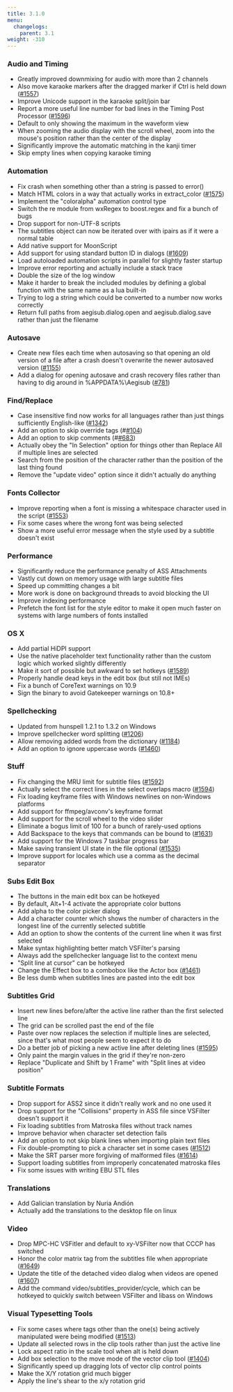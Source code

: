 ```yaml
---
title: 3.1.0
menu:
  changelogs:
    parent: 3.1
weight: -310
---
```


### Audio and Timing

- Greatly improved downmixing for audio with more than 2 channels
- Also move karaoke markers after the dragged marker if Ctrl is held down ([#1557](http://devel.aegisub.org/ticket/1557))
- Improve Unicode support in the karaoke split/join bar
- Report a more useful line number for bad lines in the Timing Post Processor ([#1596](http://devel.aegisub.org/ticket/1596))
- Default to only showing the maximum in the waveform view
- When zooming the audio display with the scroll wheel, zoom into the mouse's position rather than the center of the display
- Significantly improve the automatic matching in the kanji timer
- Skip empty lines when copying karaoke timing

### Automation

- Fix crash when something other than a string is passed to error()
- Match HTML colors in a way that actually works in extract_color ([#1575](http://devel.aegisub.org/ticket/1575))
- Implement the "coloralpha" automation control type
- Switch the re module from wxRegex to boost.regex and fix a bunch of bugs
- Drop support for non-UTF-8 scripts
- The subtitles object can now be iterated over with ipairs as if it were a normal table
- Add native support for MoonScript
- Add support for using standard button ID in dialogs ([#1609](http://devel.aegisub.org/ticket/1609))
- Load autoloaded automation scripts in parallel for slightly faster startup
- Improve error reporting and actually include a stack trace
- Double the size of the log window
- Make it harder to break the included modules by defining a global function with the same name as a lua built-in
- Trying to log a string which could be converted to a number now works correctly
- Return full paths from aegisub.dialog.open and aegisub.dialog.save rather than just the filename

### Autosave

- Create new files each time when autosaving so that opening an old version of a file after a crash doesn't overwrite the newer autosaved version ([#1155](http://devel.aegisub.org/ticket/1155))
- Add a dialog for opening autosave and crash recovery files rather than having to dig around in %APPDATA%\\Aegisub ([#781](http://devel.aegisub.org/ticket/781))

### Find/Replace

- Case insensitive find now works for all languages rather than just things sufficiently English-like ([#1342](http://devel.aegisub.org/ticket/1342))
- Add an option to skip override tags (#[#104](http://devel.aegisub.org/ticket/104))
- Add an option to skip comments (#[#683](http://devel.aegisub.org/ticket/683))
- Actually obey the "In Selection" option for things other than Replace All if multiple lines are selected
- Search from the position of the character rather than the position of the last thing found
- Remove the "update video" option since it didn't actually do anything

### Fonts Collector

- Improve reporting when a font is missing a whitespace character used in the script ([#1553](http://devel.aegisub.org/ticket/1553))
- Fix some cases where the wrong font was being selected
- Show a more useful error message when the style used by a subtitle doesn't exist

### Performance

- Significantly reduce the performance penalty of ASS Attachments
- Vastly cut down on memory usage with large subtitle files
- Speed up committing changes a bit
- More work is done on background threads to avoid blocking the UI
- Improve indexing performance
- Prefetch the font list for the style editor to make it open much faster on systems with large numbers of fonts installed

### OS X

- Add partial HiDPI support
- Use the native placeholder text functionality rather than the custom logic which worked slightly differently
- Make it sort of possible but awkward to set hotkeys ([#1589](http://devel.aegisub.org/ticket/1589))
- Properly handle dead keys in the edit box (but still not IMEs)
- Fix a bunch of CoreText warnings on 10.9
- Sign the binary to avoid Gatekeeper warnings on 10.8+

### Spellchecking

- Updated from hunspell 1.2.1 to 1.3.2 on Windows
- Improve spellchecker word splitting ([#1206](http://devel.aegisub.org/ticket/1206))
- Allow removing added words from the dictionary ([#1184](http://devel.aegisub.org/ticket/1184))
- Add an option to ignore uppercase words ([#1460](http://devel.aegisub.org/ticket/1460))

### Stuff

- Fix changing the MRU limit for subtitle files ([#1592](http://devel.aegisub.org/ticket/1592))
- Actually select the correct lines in the select overlaps macro ([#1594](http://devel.aegisub.org/ticket/1594))
- Fix loading keyframe files with Windows newlines on non-Windows platforms
- Add support for ffmpeg/avconv's keyframe format
- Add support for the scroll wheel to the video slider
- Eliminate a bogus limit of 100 for a bunch of rarely-used options
- Add Backspace to the keys that commands can be bound to ([#1631](http://devel.aegisub.org/ticket/1631))
- Add support for the Windows 7 taskbar progress bar
- Make saving transient UI state in the file optional ([#1535](http://devel.aegisub.org/ticket/1535))
- Improve support for locales which use a comma as the decimal separator

### Subs Edit Box

- The buttons in the main edit box can be hotkeyed
- By default, Alt+1-4 activate the appropriate color buttons
- Add alpha to the color picker dialog
- Add a character counter which shows the number of characters in the longest line of the currently selected subtitle
- Add an option to show the contents of the current line when it was first selected
- Make syntax highlighting better match VSFilter's parsing
- Always add the spellchecker language list to the context menu
- "Split line at cursor" can be hotkeyed
- Change the Effect box to a combobox like the Actor box ([#1461](http://devel.aegisub.org/ticket/1461))
- Be less dumb when subtitles lines are pasted into the edit box

### Subtitles Grid

- Insert new lines before/after the active line rather than the first selected line
- The grid can be scrolled past the end of the file
- Paste over now replaces the selection if multiple lines are selected, since that's what most people seem to expect it to do
- Do a better job of picking a new active line after deleting lines ([#1595](http://devel.aegisub.org/ticket/1595))
- Only paint the margin values in the grid if they're non-zero
- Replace "Duplicate and Shift by 1 Frame" with "Split lines at video position"

### Subtitle Formats

- Drop support for ASS2 since it didn't really work and no one used it
- Drop support for the "Collisions" property in ASS file since VSFilter doesn't support it
- Fix loading subtitles from Matroska files without track names
- Improve behavior when character set detection fails
- Add an option to not skip blank lines when importing plain text files
- Fix double-prompting to pick a character set in some cases ([#1512](http://devel.aegisub.org/ticket/1512))
- Make the SRT parser more forgiving of malformed files ([#1614](http://devel.aegisub.org/ticket/1614))
- Support loading subtitles from improperly concatenated matroska files
- Fix some issues with writing EBU STL files

### Translations

- Add Galician translation by Nuria Andión
- Actually add the translations to the desktop file on linux

### Video

- Drop MPC-HC VSFitler and default to xy-VSFilter now that CCCP has switched
- Honor the color matrix tag from the subtitles file when appropriate ([#1649](http://devel.aegisub.org/ticket/1649))
- Update the title of the detached video dialog when videos are opened ([#1607](http://devel.aegisub.org/ticket/1607))
- Add the command video/subtitles_provider/cycle, which can be hotkeyed to quickly switch between VSFilter and libass on Windows

### Visual Typesetting Tools

- Fix some cases where tags other than the one(s) being actively manipulated were being modified ([#1513](http://devel.aegisub.org/ticket/1513))
- Update all selected rows in the clip tools rather than just the active line
- Lock aspect ratio in the scale tool when alt is held down
- Add box selection to the move mode of the vector clip tool ([#1404](http://devel.aegisub.org/ticket/1404))
- Significantly speed up dragging lots of vector clip control points
- Make the X/Y rotation grid much bigger
- Apply the line's shear to the x/y rotation grid
